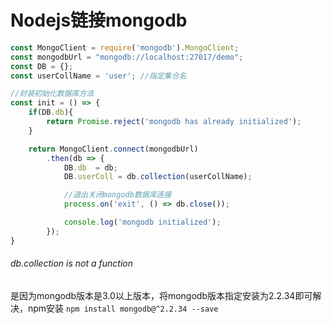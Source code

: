 # Nodejs链接mongodb

```javascript
const MongoClient = require('mongodb').MongoClient;
const mongodbUrl = "mongodb://localhost:27017/demo";
const DB = {};
const userCollName = 'user'; //指定集合名

//封装初始化数据库方法
const init = () => {
    if(DB.db){
        return Promise.reject('mongodb has already initialized');
    }

    return MongoClient.connect(mongodbUrl)
        .then(db => {
            DB.db  = db;
            DB.userColl = db.collection(userCollName);

            //退出关闭mongodb数据库连接
            process.on('exit', () => db.close());

            console.log('mongodb initialized');
        });
}
```

###### db.collection is not a function

是因为mongodb版本是3.0以上版本，将mongodb版本指定安装为2.2.34即可解决，npm安装 ``` npm install mongodb@^2.2.34 --save ```